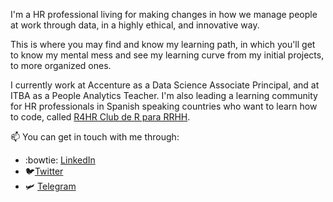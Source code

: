 I'm a HR professional living for making changes in how we manage people at work through data, in a highly ethical, and innovative way.

This is where you may find and know my learning path, in which you'll get to know my mental mess and see my learning curve from my initial projects, to more organized ones.

I currently work at Accenture as a Data Science Associate Principal, and at ITBA as a People Analytics Teacher. I'm also leading a learning community for HR professionals in Spanish speaking countries who want to learn how to code, called [R4HR Club de R para RRHH](https://r4hr.netlify.app).

📫 You can get in touch with me through:
* :bowtie: [LinkedIn](https://www.linkedin.com/in/sergiogarciamora/)
* 🐦[Twitter](https://twitter.com/sergiogarciamor)
* 🛩️ [Telegram](https://t.me/SergioGarciaMora)
